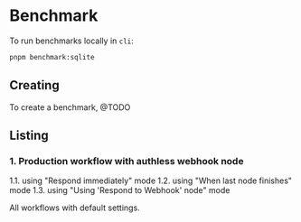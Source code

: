 # Benchmark

To run benchmarks locally in `cli`:

```sh
pnpm benchmark:sqlite
```

## Creating

To create a benchmark, @TODO

## Listing

### 1. Production workflow with authless webhook node

1.1. using "Respond immediately" mode
1.2. using "When last node finishes" mode
1.3. using "Using 'Respond to Webhook' node" mode

All workflows with default settings.
